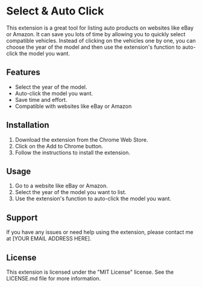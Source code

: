 # Select & Auto Click

This extension is a great tool for listing auto products on websites like eBay or Amazon. It can save you lots of time by allowing you to quickly select compatible vehicles. Instead of clicking on the vehicles one by one, you can choose the year of the model and then use the extension's function to auto-click the model you want.

## Features
- Select the year of the model.
- Auto-click the model you want.
- Save time and effort.
- Compatible with websites like eBay or Amazon

## Installation
1. Download the extension from the Chrome Web Store.
2. Click on the Add to Chrome button.
3. Follow the instructions to install the extension.

## Usage
1. Go to a website like eBay or Amazon.
2. Select the year of the model you want to list.
3. Use the extension's function to auto-click the model you want.

## Support
If you have any issues or need help using the extension, please contact me at [YOUR EMAIL ADDRESS HERE].

## License
This extension is licensed under the "MIT License" license. See the LICENSE.md file for more information.
